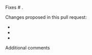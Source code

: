 <!-- If there's an open issue please reference this here. -->
Fixes # .

<!-- If there's no open issue consider opening one first otherwise please describe the changes. -->
Changes proposed in this pull request:

-
-
-

Additional comments
